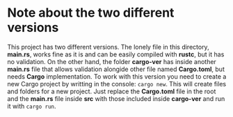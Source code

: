 # Note about the two different versions
This project has two different versions. The lonely file in this directory, __main.rs__, works fine as it is and can be easily compiled with __rustc__, but it has no validation.
On the other hand, the folder __cargo-ver__ has inside another __main.rs__ file that allows validation alongide other file named __Cargo.toml__, but needs **Cargo** implementation. To work with this version you need to create a new Cargo project by writting in the console: ``cargo new``. This will create files and folders for a new project. Just replace the __Cargo.toml__ file in the root and the __main.rs__ file inside __src__ with those included inside __cargo-ver__ and run it with ``cargo run``.